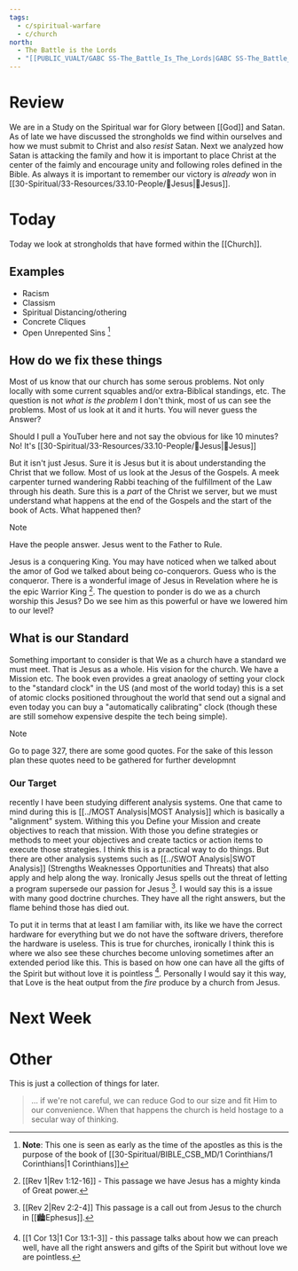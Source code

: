 ```yaml
---
tags:
  - c/spiritual-warfare
  - c/church
north:
  - The Battle is the Lords
  - "[[PUBLIC_VUALT/GABC SS-The_Battle_Is_The_Lords|GABC SS-The_Battle_Is_The_Lords]]"
---
```

# Review
We are in a Study on the Spiritual war for Glory between [[God]] and Satan.
As of late we have discussed the strongholds we find within ourselves and how we must submit to Christ and also *resist* Satan. 
Next we analyzed how Satan is attacking the family and how it is important to place Christ at the center of the faimly and encourage unity and following roles  defined in the Bible. 
As always it is important to remember our victory is *already* won in [[30-Spiritual/33-Resources/33.10-People/👼Jesus|👼Jesus]].

# Today
Today we look at strongholds that have formed within the [[Church]].

## Examples
- Racism
- Classism
- Spiritual Distancing/othering
- Concrete Cliques
- Open Unrepented Sins [^note1]

[^note1]: **Note**: This one is seen as early as the time of the apostles as this is the purpose of the book of [[30-Spiritual/BIBLE_CSB_MD/1 Corinthians/1 Corinthians|1 Corinthians]]

## How do we fix these things
Most of us know that our church has some serous problems. Not only locally with some current squables and/or extra-Biblical standings, etc.
The question is not *what is the problem* I don't think, most of us can see the problems. Most of us look at it and it hurts. You will never guess the Answer?

Should I pull a YouTuber here and not say the obvious for like 10 minutes?
No! It's [[30-Spiritual/33-Resources/33.10-People/👼Jesus|👼Jesus]] 

But it isn't just Jesus. Sure it is Jesus but it is about understanding the Christ that we follow. Most of us look at the Jesus of the Gospels. A meek carpenter turned wandering Rabbi teaching of the fulfillment of the Law through his death. Sure this is a *part* of the Christ we server, but we must understand what happens at the end of the Gospels and the start of the book of Acts. What happened then? 

> [!NOTE]
> Have the people answer. Jesus went to the Father to Rule.

Jesus is a conquering King. You may have noticed when we talked about the amor of God we talked about being co-conquerors. Guess who is the conqueror. There is a wonderful image of Jesus in Revelation where he is the epic Warrior King [^b1]. The question to ponder is do we as a church worship this Jesus? Do we see him as this powerful or have we lowered him to our level?

[^b1]: [[Rev 1|Rev 1:12-16]] - This passage we have Jesus has a mighty kinda of Great power.

## What is our Standard
Something important to consider is that We as a church have a standard we must meet. That is Jesus as a whole. His vision for the church. We have a Mission etc. The book even provides a great anaology of setting your clock to the "standard clock" in the US (and most of the world today) this is a set of atomic clocks positioned throughout the world that send out a signal and even today you can buy a "automatically calibrating" clock (though these are still somehow expensive despite the tech being simple).

> [!NOTE]
> Go to page 327, there are some good quotes. For the sake of this lesson plan these quotes need to be gathered for further developmnt

### Our Target
recently I have been studying different analysis systems. One that came to mind during this is [[../MOST Analysis|MOST Analysis]] which is basically a "alignment" system. Withing this you Define your Mission and create objectives to reach that mission. With those you define strategies or methods to meet your objectives and create tactics or action items to execute those strategies. I think this is a practical way to do things. But there are other analysis systems such as [[../SWOT Analysis|SWOT Analysis]] (Strengths Weaknesses Opportunities and Threats) that also apply and help along the way. Ironically Jesus spells out the threat of letting a program supersede our passion for Jesus [^b2]. I would say this is a issue with many good doctrine churches. They have all the right answers, but the flame behind those has died out.

To put it in terms that at least I am familiar with, its like we have the correct hardware for everything but we do not have the software drivers, therefore the hardware is useless. This is true for churches, ironically I think this is where we also see these churches become unloving sometimes after an extended period like this. This is based on how one can have all the gifts of the Spirit but without love it is pointless [^b3]. Personally I would say it this way, that Love is the heat output from the *fire* produce by a church from Jesus. 

[^b2]: [[Rev 2|Rev 2:2-4]] This passage is a call out from Jesus to the church in [[🏙️Ephesus]].
[^b3]: [[1 Cor 13|1 Cor 13:1-3]] - this passage talks about how we can preach well, have all the right answers and gifts of the Spirit but without love we are pointless.




# Next Week

# Other
This is just a collection of things for later.

> ... if we're not careful, we can reduce God to our size and fit Him to our convenience. When that happens the church is held hostage to a secular way of thinking.
